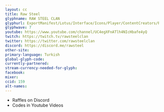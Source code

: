 ```yaml
---
layout: cc
title: Raw Steel
glyphname: RAW STEEL CLAN
glyphurl: ExportManifest/Lotus/Interface/Icons/Player/ContentCreators/RawSteelClan.png
glyphwave: 7
youtube: https://www.youtube.com/channel/UC4egXFnATlh4NIcHbafe4yQ
twitch: https://twitch.tv/rawsteelclan
twitter: https://twitter.com/rawsteelclan
discord: https://discord.me/rawsteel
other-site:
primary-language: Turkish
global-glyph-code:
currently-partnered:
stream-currency-needed-for-glyph:
facebook:
mixer:
ccid: 159
alt-names:
---
```

* Raffles on Discord
* Codes in Youtube Videos
